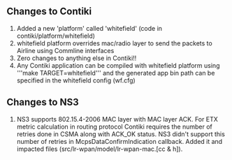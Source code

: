 ## Changes to Contiki
1. Added a new 'platform' called 'whitefield' (code in contiki/platform/whitefield)
2. whitefield platform overrides mac/radio layer to send the packets to Airline using Commline interfaces
3. Zero changes to anything else in Contiki!!
4. Any Contiki application can be compiled with whitefield platform using '''make TARGET=whitefield''' and
the generated app bin path can be specified in the whitefield config (wf.cfg)

## Changes to NS3
1. NS3 supports 802.15.4-2006 MAC layer with MAC layer ACK. 
For ETX metric calculation in routing protocol Contiki requires the number of retries done in CSMA along with ACK_OK status. NS3 didn't support this number of retries in McpsDataConfirmIndication callback. Added it and impacted files (src/lr-wpan/model/lr-wpan-mac.[cc & h]).


